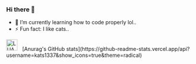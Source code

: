 ### Hi there 👋

- 🌱 I’m currently learning how to code properly lol..
- ⚡ Fun fact: I like cats..

<img align="left" alt="LUA" width="30px" style="padding-right:10px;" src="https://cdn.jsdelivr.net/gh/devicons/devicon/icons/lua/lua-plain-wordmark.svg" />
<br />
[Anurag's GitHub stats](https://github-readme-stats.vercel.app/api?username=kats1337&show_icons=true&theme=radical)

